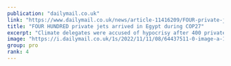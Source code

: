 ```yaml
---
publication: "dailymail.co.uk"
link: "https://www.dailymail.co.uk/news/article-11416209/FOUR-private-jets-arrived-Egypt-COP27-climate-delegates-accused-hypocrisy.html"
title: "FOUR HUNDRED private jets arrived in Egypt during COP27"
excerpt: "Climate delegates were accused of hypocrisy after 400 private jets arrived in Egypt for COP27."
image: "https://i.dailymail.co.uk/1s/2022/11/11/08/64437511-0-image-a-10_1668155196566.jpg"
group: pro
rank: 4
---
```

